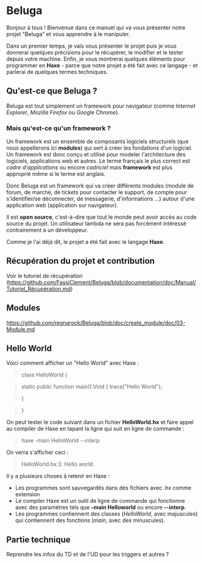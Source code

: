 # Beluga

Bonjour à tous ! Bienvenue dans ce manuel qui va vous présenter notre projet "Beluga" et vous apprendre à le manipuler.

Dans un premier temps, je vais vous présenter le projet puis je vous donnerai quelques précisions pour le récupérer, le modifier et le tester depuis votre machine. Enfin, je vous montrerai quelques éléments pour programmer en **Haxe** - parce que notre projet a été fait avec ce langage - et parlerai de quelques termes techniques.

## Qu'est-ce que Beluga ?

Beluga est tout simplement un framework pour navigateur (comme *Internet Explorer*, *Mozilla Firefox* ou *Google Chrome*).
### Mais qu'est-ce qu'un framework ?
Un framework est un ensemble de composants logiciels structurels (que nous appellerons ici **modules**) qui sert à créer les fondations d'un logiciel.
Un framework est donc conçu et utilisé pour modeler l'architecture des logiciels, applications web et autres.
Le terme français le plus correct est *cadre d'applications* ou encore *cadriciel* mais **framework** est plus approprié même si le terme est anglais.

Donc Beluga est un framework qui va créer différents modules (module de forum, de marché, de tickets pour contacter le support, de compte pour s'identifier/se déconnecter, de messagerie, d'informations ...) autour d'une application web (application sur navigateur).

Il est **open source**, c'est-à-dire que tout le monde peut avoir accès au code source du projet. Un utilisateur lambda ne sera pas forcément intéressé contrairement à un développeur.

Comme je l'ai déjà dit, le projet a été fait avec le langage **Haxe**.

## Récupération du projet et contribution

Voir le tutoriel de récupération (https://github.com/FassiClement/Beluga/blob/documentation/doc/Manual/Tutoriel_Récupération.md)

## Modules

https://github.com/regnarock/Beluga/blob/doc/create_module/doc/03-Module.md

## Hello World

Voici comment afficher un "Hello World" avec Haxe :

> class HelloWorld {

>   static public function main():Void {
>     trace("Hello World");

> }

> }

On peut tester le code suivant dans un fichier **HelloWorld.hx** et faire appel au compiler de Haxe en tapant la ligne qui suit en ligne de commande :

> haxe -main HelloWorld --interp

On verra s'afficher ceci :

> HelloWorld.hx:3: Hello world

Il y a plusieurs choses à retenir en Haxe :

* Les programmes sont sauvegardés dans des fichiers avec *.hx* comme extension
* Le compiler Haxe est un outil de ligne de commande qui fonctionne avec des paramètres tels que **-main Helloworld** ou encore **--interp**.
* Les programmes contiennent des classes (*HelloWorld*, avec majuscules) qui contiennent des fonctions (*main*, avec des minuscules).

## Partie technique

Reprendre les infos du TD et de l'UD pour les triggers et autres ?